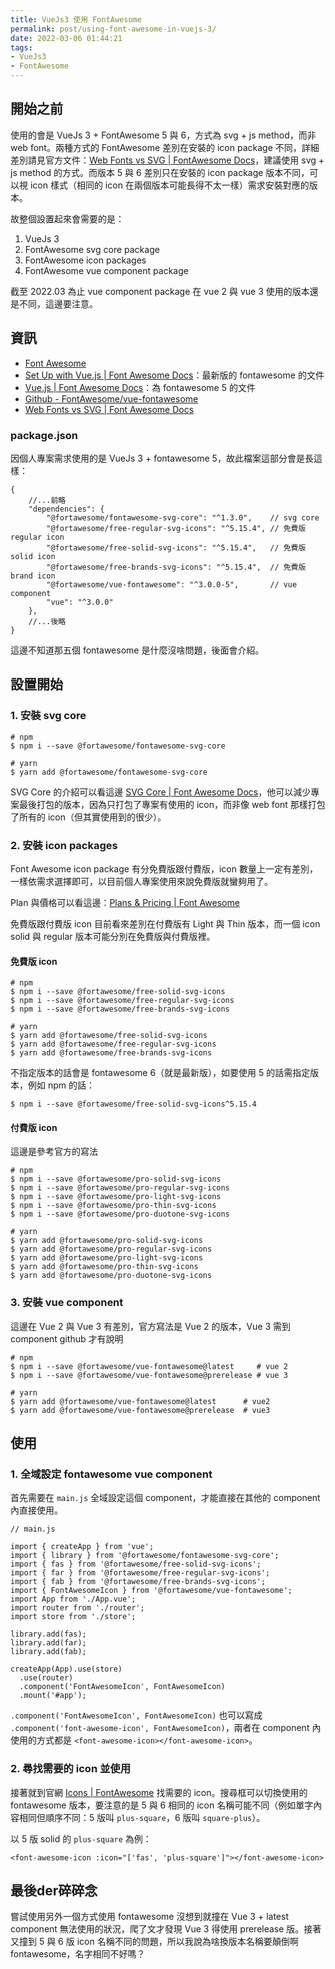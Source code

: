 ```yaml
---
title: VueJs3 使用 FontAwesome
permalink: post/using-font-awesome-in-vuejs-3/
date: 2022-03-06 01:44:21
tags:
- VueJs3
- FontAwesome
---
```


## 開始之前

使用的會是 VueJs 3 + FontAwesome 5 與 6，方式為 svg + js method，而非 web font。兩種方式的 FontAwesome 差別在安裝的 icon package 不同，詳細差別請見官方文件：[Web Fonts vs SVG | FontAwesome Docs](https://fontawesome.com/docs/web/dig-deeper/webfont-vs-svg)，建議使用 svg + js method 的方式。而版本 5 與 6 差別只在安裝的 icon package 版本不同，可以視 icon 樣式（相同的 icon 在兩個版本可能長得不太一樣）需求安裝對應的版本。

故整個設置起來會需要的是：

1. VueJs 3
1. FontAwesome svg core package
1. FontAwesome icon packages
1. FontAwesome vue component package

截至 2022.03 為止 vue component package 在 vue 2 與 vue 3 使用的版本還是不同，這邊要注意。

## 資訊

- [Font Awesome](https://fontawesome.com)
- [Set Up with Vue.js | Font Awesome Docs](https://fontawesome.com/docs/web/use-with/vue/)：最新版的 fontawesome 的文件
- [Vue.js | Font Awesome Docs](https://fontawesome.com/v5/docs/web/use-with/vuejs)：為 fontawesome 5 的文件
- [Github - FontAwesome/vue-fontawesome](https://github.com/FortAwesome/vue-fontawesome)
- [Web Fonts vs SVG | Font Awesome Docs](https://fontawesome.com/v6/docs/web/dig-deeper/webfont-vs-svg)

### package.json

因個人專案需求使用的是 VueJs 3 + fontawesome 5，故此檔案這部分會是長這樣：

```json=
{
    //...前略
    "dependencies": {
        "@fortawesome/fontawesome-svg-core": "^1.3.0",    // svg core
        "@fortawesome/free-regular-svg-icons": "^5.15.4", // 免費版 regular icon
        "@fortawesome/free-solid-svg-icons": "^5.15.4",   // 免費版 solid icon
        "@fortawesome/free-brands-svg-icons": "^5.15.4",  // 免費版 brand icon
        "@fortawesome/vue-fontawesome": "^3.0.0-5",       // vue component
        "vue": "^3.0.0"
    },
    //...後略
}
```

這邊不知道那五個 fontawesome 是什麼沒啥問題，後面會介紹。

## 設置開始

### 1. 安裝 svg core

```shell=
# npm
$ npm i --save @fortawesome/fontawesome-svg-core

# yarn
$ yarn add @fortawesome/fontawesome-svg-core
```

SVG Core 的介紹可以看這邊 [SVG Core | Font Awesome Docs](https://fontawesome.com/docs/web/dig-deeper/svg-core)，他可以減少專案最後打包的版本，因為只打包了專案有使用的 icon，而非像 web font 那樣打包了所有的 icon（但其實使用到的很少）。

### 2. 安裝 icon packages

Font Awesome icon package 有分免費版跟付費版，icon 數量上一定有差別，一樣依需求選擇即可，以目前個人專案使用來說免費版就蠻夠用了。

Plan 與價格可以看這邊：[Plans & Pricing | Font Awesome](https://fontawesome.com/plans)

免費版跟付費版 icon 目前看來差別在付費版有 Light 與 Thin 版本，而一個 icon solid 與 regular 版本可能分別在免費版與付費版裡。

#### 免費版 icon

```shell=
# npm
$ npm i --save @fortawesome/free-solid-svg-icons
$ npm i --save @fortawesome/free-regular-svg-icons
$ npm i --save @fortawesome/free-brands-svg-icons

# yarn
$ yarn add @fortawesome/free-solid-svg-icons
$ yarn add @fortawesome/free-regular-svg-icons
$ yarn add @fortawesome/free-brands-svg-icons
```

不指定版本的話會是 fontawesome 6（就是最新版），如要使用 5 的話需指定版本，例如 npm 的話：

```shell=
$ npm i --save @fortawesome/free-solid-svg-icons^5.15.4
```

#### 付費版 icon

這邊是參考官方的寫法

```shell=
# npm
$ npm i --save @fortawesome/pro-solid-svg-icons
$ npm i --save @fortawesome/pro-regular-svg-icons
$ npm i --save @fortawesome/pro-light-svg-icons
$ npm i --save @fortawesome/pro-thin-svg-icons
$ npm i --save @fortawesome/pro-duotone-svg-icons

# yarn
$ yarn add @fortawesome/pro-solid-svg-icons
$ yarn add @fortawesome/pro-regular-svg-icons
$ yarn add @fortawesome/pro-light-svg-icons
$ yarn add @fortawesome/pro-thin-svg-icons
$ yarn add @fortawesome/pro-duotone-svg-icons
```

### 3. 安裝 vue component

這邊在 Vue 2 與 Vue 3 有差別，官方寫法是 Vue 2 的版本，Vue 3 需到 component github 才有說明

```shell=
# npm
$ npm i --save @fortawesome/vue-fontawesome@latest     # vue 2
$ npm i --save @fortawesome/vue-fontawesome@prerelease # vue 3

# yarn
$ yarn add @fortawesome/vue-fontawesome@latest      # vue2
$ yarn add @fortawesome/vue-fontawesome@prerelease  # vue3
```

## 使用

### 1. 全域設定 fontawesome vue component

首先需要在 `main.js` 全域設定這個 component，才能直接在其他的 component 內直接使用。

```javascript=
// main.js

import { createApp } from 'vue';
import { library } from '@fortawesome/fontawesome-svg-core';
import { fas } from '@fortawesome/free-solid-svg-icons'; 
import { far } from '@fortawesome/free-regular-svg-icons';
import { fab } from '@fortawesome/free-brands-svg-icons';
import { FontAwesomeIcon } from '@fortawesome/vue-fontawesome';
import App from './App.vue';
import router from './router';
import store from './store';

library.add(fas);
library.add(far);
library.add(fab);

createApp(App).use(store)
  .use(router)
  .component('FontAwesomeIcon', FontAwesomeIcon)
  .mount('#app');
```

`.component('FontAwesomeIcon', FontAwesomeIcon)` 也可以寫成 `.component('font-awesome-icon', FontAwesomeIcon)`，兩者在 component 內使用的方式都是 `<font-awesome-icon></font-awesome-icon>`。

### 2. 尋找需要的 icon 並使用

接著就到官網 [Icons | FontAwesome](https://fontawesome.com/search) 找需要的 icon。搜尋框可以切換使用的 fontawesome 版本，要注意的是 5 與 6 相同的 icon 名稱可能不同（例如單字內容相同但順序不同：5 版叫 `plus-square`，6 版叫 `square-plus`）。

以 5 版 solid 的 `plus-square` 為例：

```javascript=
<font-awesome-icon :icon="['fas', 'plus-square']"></font-awesome-icon>
```

## 最後der碎碎念

嘗試使用另外一個方式使用 fontawesome 沒想到就撞在 Vue 3 + latest component 無法使用的狀況，爬了文才發現 Vue 3 得使用 prerelease 版。接著又撞到 5 與 6 版 icon 名稱不同的問題，所以我說為啥換版本名稱要顛倒啊 fontawesome，名字相同不好嗎？
